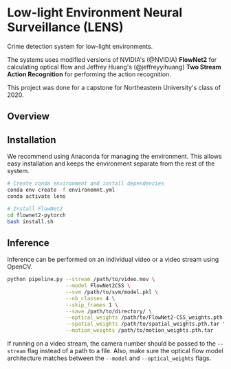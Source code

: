 # Low-light Environment Neural Surveillance (LENS)
Crime detection system for low-light environments. 

The systems uses modified versions of NVIDIA's (@NVIDIA) **FlowNet2** for calculating optical flow and Jeffrey Huang's (@jeffreyyihuang) **Two Stream Action Recognition** for performing the action recognition.

This project was done for a capstone for Northeastern University's class of 2020.

## Overview

## Installation
We recommend using Anaconda for managing the environment. This allows easy installation and keeps the environment separate from the rest of the system.

```bash
# Create conda environment and install dependencies
conda env create -f environemnt.yml
conda activate lens

# Install FlowNet2
cd flownet2-pytorch
bash install.sh
```

## Inference
Inference can be performed on an individual video or a video stream using OpenCV. 

```bash
python pipeline.py --stream /path/to/video.mov \
                   --model FlowNet2CSS \
                   --svm /path/to/svm/model.pkl \
                   --nb_classes 4 \
                   --skip_frames 1 \
                   --save /path/to/directory/ \
                   --optical_weights /path/to/FlowNet2-CSS_weights.pth.tar \
                   --spatial_weights /path/to/spatial_weights.pth.tar \
                   --motion_weights /path/to/motion_weights.pth.tar
```

If running on a video stream, the camera number should be passed to the `--stream` flag instead of a path to a file. Also, make sure the optical flow model architecture matches between the `--model` and `--optical_weights` flags.
